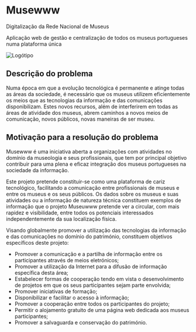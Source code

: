 # Musewww

Digitalização da Rede Nacional de Museus

Aplicação web de gestão e centralização de todos os museus portugueses numa plataforma única

![Logótipo](https://stuff.diogopsgomes.pt/musewww-logo@300.svg)

## Descrição do problema

Numa época em que a evolução tecnológica é permanente e atinge todas as áreas da sociedade, é necessário que os museus utilizem eficientemente os meios que as tecnologias da informação e das comunicações disponibilizam. Estes novos recursos, além de interferirem em todas as áreas de atividade dos museus, abrem caminhos a novos meios de comunicação, novos públicos, novas maneiras de ser museu.

## Motivação para a resolução do problema

Musewww é uma iniciativa aberta a organizações com atividades no domínio da museologia e seus profissionais, que tem por principal objetivo contribuir para uma plena e eficaz integração dos museus portugueses na sociedade da informação.

Este projeto pretende constituir-se como uma plataforma de cariz tecnológico, facilitando a comunicação entre profissionais de museus e entre os museus e os seus públicos. Os dados sobre os museus e suas atividades ou a informação de natureza técnica constituem exemplos de informação que o projeto Museuwww pretende ver a circular, com mais rapidez e visibilidade, entre todos os potenciais interessados independentemente da sua localização física.

Visando globalmente promover a utilização das tecnologias da informação e das comunicações no domínio do património, constituem objetivos específicos deste projeto:

-   Promover a comunicação e a partilha de informação entre os participantes através de meios eletrónicos;
-   Promover a utilização da Internet para a difusão de informação específica desta área;
-   Estabelecer formas de cooperação tendo em vista o desenvolvimento de projetos em que os seus participantes sejam parte envolvida;
-   Promover iniciativas de formação;
-   Disponibilizar e facilitar o acesso à informação;
-   Promover a cooperação entre todos os participantes do projeto;
-   Permitir o alojamento gratuito de uma página web dedicada aos museus participantes;
-   Promover a salvaguarda e conservação do património.